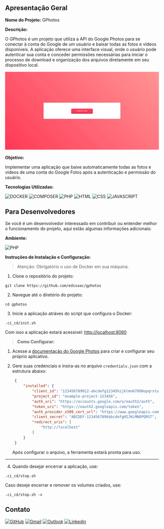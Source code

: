 ## Apresentação Geral

**Nome do Projeto:** GPhotos

**Descrição:**

O GPhotos é um projeto que utiliza a API do Google Photos para se conectar à conta do Google de um usuário e baixar todas as fotos e vídeos disponíveis. 
A aplicação oferece uma interface visual, onde o usuário pode autenticar sua conta e conceder permissões necessárias para iniciar o processo de download 
e organização dos arquivos diretamente em seu dispositivo local.

![demo](./src/img/demo.gif)

**Objetivo:**

Implementar uma aplicação que baixe automaticamente todas as fotos e vídeos de uma conta do Google Fotos após a autenticação e permissão do usuário.

**Tecnologias Utilizadas:**

![DOCKER](https://img.shields.io/badge/Docker-2496ED?style=for-the-badge&logo=docker&logoColor=fff)
![COMPOSER](https://img.shields.io/badge/Composer-885630?style=for-the-badge&logo=composer&logoColor=white)
![PHP](https://img.shields.io/badge/PHP-777BB4?style=for-the-badge&logo=php&logoColor=white)
![HTML](https://img.shields.io/badge/HTML5-E34F26?style=for-the-badge&logo=html5&logoColor=white)
![CSS](https://img.shields.io/badge/CSS3-1572B6?style=for-the-badge&logo=css3&logoColor=white)
![JAVASCRIPT](https://img.shields.io/badge/JavaScript-323330?style=for-the-badge&logo=javascript&logoColor=F7DF1E)

## Para Desenvolvedores

Se você é um desenvolvedor interessado em contribuir ou entender melhor o funcionamento do projeto, aqui estão algumas informações adicionais:

**Ambiente:**

![PHP](https://img.shields.io/badge/PHP-8.4-777BB4?style=for-the-badge&logo=php)

**Instruções de Instalação e Configuração:**

> Atenção: Obrigatório o uso de Docker em sua máquina.

1. Clone o repositório do projeto:
```
git clone https://github.com/edssaac/gphotos
```

2. Navegue até o diretório do projeto:
```
cd gphotos
```

3. Inicie a aplicação atráves do script que configura o Docker:
```
.ci_cd/init.sh  
```
Com isso a aplicação estará acessivel: [http://localhost:8080](http://localhost:8080)

> **Como Configurar:**

1. Acesse a [documentação do Google Photos](https://developers.google.com/photos/overview/configure-your-app) para criar e configurar seu próprio aplicativo.
2. Gere suas credenciais e insira-as no arquivo `credentials.json` com a estrutura abaixo:
   
   ```json
    {
        "installed": {
            "client_id": "123456789012-abcdefg12345hijklmn67890opqrstuv.apps.googleusercontent.com",
            "project_id": "example-project-123456",
            "auth_uri": "https://accounts.google.com/o/oauth2/auth",
            "token_uri": "https://oauth2.googleapis.com/token",
            "auth_provider_x509_cert_url": "https://www.googleapis.com/oauth2/v1/certs",
            "client_secret": "ABCDEF-1234567890abcdefgHIJKLMNOPQRST",
            "redirect_uris": [
                "http://localhost"
            ]
        }
    }
   ```

   Após configurar o arquivo, a ferramenta estará pronta para uso.

---

4. Quando desejar encerrar a aplicação, use:
```
.ci_cd/stop.sh
```
Caso deseje encerrar e remover os volumes criados, use:
```
.ci_cd/stop.sh -v
```

## Contato

[![GitHub](https://img.shields.io/badge/GitHub-100000?style=for-the-badge&logo=github&logoColor=white)](https://github.com/edssaac)
[![Gmail](https://img.shields.io/badge/Gmail-D14836?style=for-the-badge&logo=gmail&logoColor=white)](mailto:edssaac@gmail.com)
[![Outlook](https://img.shields.io/badge/Outlook-0078D4?style=for-the-badge&logo=microsoft-outlook&logoColor=white)](mailto:edssaac@outlook.com)
[![Linkedin](https://img.shields.io/badge/LinkedIn-black.svg?style=for-the-badge&logo=linkedin&color=informational)](https://www.linkedin.com/in/edssaac)

